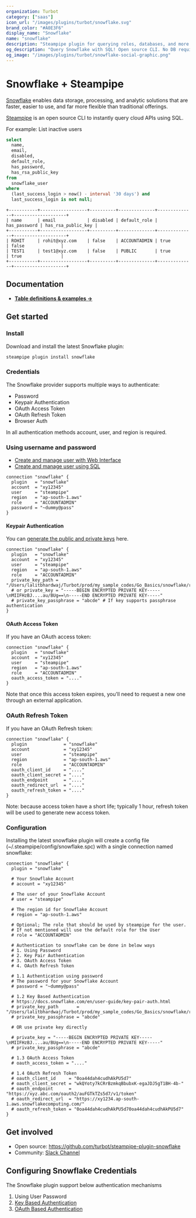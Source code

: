 ```yaml
---
organization: Turbot
category: ["saas"]
icon_url: "/images/plugins/turbot/snowflake.svg"
brand_color: "#A0E3F6"
display_name: "Snowflake"
name: "snowflake"
description: "Steampipe plugin for querying roles, databases, and more from Snowflake."
og_description: "Query Snowflake with SQL! Open source CLI. No DB required."
og_image: "/images/plugins/turbot/snowflake-social-graphic.png"
---
```


# Snowflake + Steampipe

[Snowflake](https://app.snowflake.com/) enables data storage, processing, and analytic solutions that are faster, easier to use, and far more flexible than traditional offerings.

[Steampipe](https://steampipe.io) is an open source CLI to instantly query cloud APIs using SQL.

For example: List inactive users

```sql
select
  name,
  email,
  disabled,
  default_role,
  has_password,
  has_rsa_public_key
from
  snowflake_user
where
  (last_success_login > now() - interval '30 days') and
  last_success_login is not null;
```

```
+-----------+------------------+----------+--------------+--------------+--------------------+
| name      | email            | disabled | default_role | has_password | has_rsa_public_key |
+-----------+------------------+----------+--------------+--------------+--------------------+
| ROHIT     | rohit@xyz.com    | false    | ACCOUNTADMIN | true         | false              |
| TEST1     | test1@xyz.com    | false    | PUBLIC       | true         | true               |
+-----------+------------------+----------+--------------+--------------+--------------------+
```

## Documentation

- **[Table definitions & examples →](/plugins/turbot/snowflake/tables)**

## Get started

### Install

Download and install the latest Snowflake plugin:

```bash
steampipe plugin install snowflake
```

### Credentials

The Snowflake provider supports multiple ways to authenticate:

- Password
- Keypair Authentication
- OAuth Access Token
- OAuth Refresh Token
- Browser Auth

In all authentication methods account, user, and region is required.

### Using username and password

- [Create and manage user with Web Interface](https://docs.snowflake.com/en/user-guide/admin-user-management.html#using-the-web-interface)
- [Create and manage user using SQL](https://docs.snowflake.com/en/user-guide/admin-user-management.html#using-sql)

```hcl
connection "snowflake" {
  plugin   = "snowflake"
  account  = "xy12345"
  user     = "steampipe"
  region   = "ap-south-1.aws"
  role     = "ACCOUNTADMIN"
  password = "~dummy@pass"
}
```

#### Keypair Authentication

You can [generate the public and private keys](https://docs.snowflake.com/en/user-guide/key-pair-auth.html) here.

```hcl
connection "snowflake" {
  plugin   = "snowflake"
  account  = "xy12345"
  user     = "steampipe"
  region   = "ap-south-1.aws"
  role     = "ACCOUNTADMIN"
  private_key_path = "/Users/lalitbhardwaj/Turbot/prod/my_sample_codes/Go_Basics/snowflake/rsa_key.p8"
  # or private_key = "-----BEGIN ENCRYPTED PRIVATE KEY-----\nMIIFHzBJ....au/BUg==\n-----END ENCRYPTED PRIVATE KEY-----"
  # private_key_passphrase = "abcde" # If key supports passphrase authentication
}
```

#### OAuth Access Token

If you have an OAuth access token:

```hcl
connection "snowflake" {
  plugin   = "snowflake"
  account  = "xy12345"
  user     = "steampipe"
  region   = "ap-south-1.aws"
  role     = "ACCOUNTADMIN"
  oauth_access_token = "...."
}
```

Note that once this access token expires, you'll need to request a new one through an external application.

### OAuth Refresh Token

If you have an OAuth Refresh token:

```hcl
connection "snowflake" {
  plugin              = "snowflake"
  account             = "xy12345"
  user                = "steampipe"
  region              = "ap-south-1.aws"
  role                = "ACCOUNTADMIN"
  oauth_client_id     = "...."
  oauth_client_secret = "...."
  oauth_endpoint      = "...."
  oauth_redirect_url  = "...."
  oauth_refresh_token = "...."
}
```

Note: because access token have a short life; typically 1 hour, refresh token will be used to generate new access token.

### Configuration

Installing the latest snowflake plugin will create a config file (~/.steampipe/config/snowflake.spc) with a single connection named snowflake:

```hcl
connection "snowflake" {
  plugin = "snowflake"

  # Your Snowflake Account
  # account = "xy12345"

  # The user of your Snowflake Account
  # user = "steampipe"

  # The region id for Snowflake Account
  # region = "ap-south-1.aws"

  # Optional; The role that should be used by steampipe for the user.
  # If not mentioned will use the default role for the User
  # role = "ACCOUNTADMIN"

  # Authentication to snowflake can be done in below ways
  # 1. Using Password
  # 2. Key Pair Authentication
  # 3. OAuth Access Token
  # 4. OAuth Refresh Token

  # 1.1 Authentication using password
  # The password for your Snowflake Account
  # password = "~dummy@pass"

  # 1.2 Key Based Authentication
  # https://docs.snowflake.com/en/user-guide/key-pair-auth.html
  # private_key_path       = "/Users/lalitbhardwaj/Turbot/prod/my_sample_codes/Go_Basics/snowflake/rsa_key.p8"
  # private_key_passphrase = "abcde"

  # OR use private key directly

  # private_key = "-----BEGIN ENCRYPTED PRIVATE KEY-----\nMIIFHzBJ....au/BUg==\n-----END ENCRYPTED PRIVATE KEY-----"
  # private_key_passphrase = "abcde"

  # 1.3 OAuth Access Token
  # oauth_access_token = "...."

  # 1.4 OAuth Refresh Token
  # oauth_client_id     = "0oa44dah4cudhAkPU5d7"
  # oauth_client_secret = "wkQYoty7kCRrBzmkqBbubxK-egaJDJ5gT1BH-4b-"
  # oauth_endpoint      = "https://xyz.abc.com/oauth2/auFGTkTZs5d7/v1/token"
  # oauth_redirect_url  = "https://xy1234.ap-south-1.aws.snowflakecomputing.com/"
  # oauth_refresh_token = "0oa44dah4cudhAkPU5d70oa44dah4cudhAkPU5d7"
}
```

## Get involved

- Open source: https://github.com/turbot/steampipe-plugin-snowflake
- Community: [Slack Channel](https://steampipe.io/community/join)

## Configuring Snowflake Credentials

The Snowflake plugin support below authentication mechanisms

1. Using User Password
2. [Key Based Authentication](https://docs.snowflake.com/en/user-guide/key-pair-auth.html)
3. [OAuth Based Authentication](https://docs.snowflake.com/en/user-guide/oauth-custom.html)
